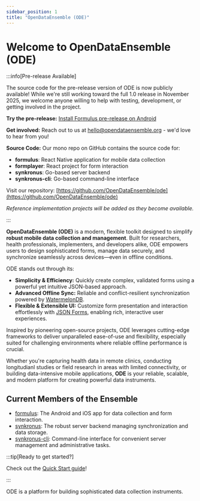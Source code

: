 ```yaml
---
sidebar_position: 1
title: "OpenDataEnsemble (ODE)"
---
```


# Welcome to OpenDataEnsemble (ODE)

:::info[Pre-release Available]

The source code for the pre-release version of ODE is now publicly available! While we're still working toward the full 1.0 release in November 2025, we welcome anyone willing to help with testing, development, or getting involved in the project.

**Try the pre-release:** [Install Formulus pre-release on Android](./quick-start/formulus-prerelease-android.md)

**Get involved:** Reach out to us at [hello@opendataensemble.org](mailto:hello@opendataensemble.org) - we'd love to hear from you!

**Source Code:** Our mono repo on GitHub contains the source code for:
- **formulus**: React Native application for mobile data collection
- **formplayer**: React project for form interaction
- **synkronus**: Go-based server backend
- **synkronus-cli**: Go-based command-line interface

Visit our repository: [https://github.com/OpenDataEnsemble/ode](https://github.com/OpenDataEnsemble/ode)

*Reference implementation projects will be added as they become available.*

:::

**OpenDataEnsemble (ODE)** is a modern, flexible toolkit designed to simplify **robust mobile data collection and management**. Built for researchers, health professionals, implementers, and developers alike, ODE empowers users to design sophisticated forms, manage data securely, and synchronize seamlessly across devices—even in offline conditions.

ODE stands out through its:

* **Simplicity & Efficiency:** Quickly create complex, validated forms using a powerful yet intuitive JSON-based approach.
* **Advanced Offline Sync:** Reliable and conflict-resilient synchronization powered by [WatermelonDB](https://watermelondb.dev).
* **Flexible & Extensible UI:** Customize form presentation and interaction effortlessly with [JSON Forms](https://jsonforms.io), enabling rich, interactive user experiences.

Inspired by pioneering open-source projects, ODE leverages cutting-edge frameworks to deliver unparalleled ease-of-use and flexibility, especially suited for challenging environments where reliable offline performance is crucial.

Whether you're capturing health data in remote clinics, conducting longitudianl studies or field research in areas with limited connectivity, or building data-intensive mobile applications, **ODE** is your reliable, scalable, and modern platform for creating powerful data instruments.

## Current Members of the Ensemble

* [formulus](./documentation/formulus/formulus.md): The Android and iOS app for data collection and form interaction.
* [synkronus](./documentation/synkronus/synkronus.md): The robust server backend managing synchronization and data storage.
* [synkronus-cli](./documentation/synkronus-cli/cli.md): Command-line interface for convenient server management and administrative tasks.

:::tip[Ready to get started?]

Check out the [Quick Start guide](./quick-start/index.md)!

:::

ODE is a platform for building sophisticated data collection instruments.


<!-- 
:::danger[Take care]

This action is dangerous

:::

```jsx title="src/components/HelloDocusaurus.js"
function HelloDocusaurus() {
  return <h1>Hello, Docusaurus!</h1>;
}
```

![Docusaurus logo](/img/docusaurus.png)



## MDX block

export const Highlight = ({children, color}) => (
  <span
    style={{
      backgroundColor: color,
      borderRadius: '20px',
      color: '#fff',
      padding: '10px',
      cursor: 'pointer',
    }}
    onClick={() => {
      alert(`You clicked the color ${color} with label ${children}`)
    }}>
    {children}
  </span>
);

This is <Highlight color="#25c2a0">Docusaurus green</Highlight> !

This is <Highlight color="#1877F2">Facebook blue</Highlight> ! -->